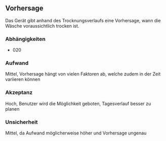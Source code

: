 ## Vorhersage

Das Gerät gibt anhand des Trocknungsverlaufs eine Vorhersage, wann die Wäsche voraussichtlich trocken ist.

### Abhängigkeiten

- 020

### Aufwand

Mittel, Vorhersage hängt von vielen Faktoren ab, welche zudem in der Zeit variieren können

### Akzeptanz

Hoch, Benutzer wird die Möglichkeit geboten, Tagesverlauf besser zu planen

### Unsicherheit

Mittel, da Aufwand möglicherweise höher und Vorhersage ungenau

